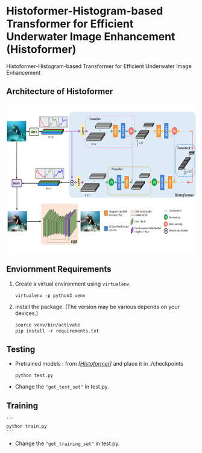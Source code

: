 # Histoformer-Histogram-based Transformer for Efficient Underwater Image Enhancement (Histoformer)
Histoformer-Histogram-based Transformer for Efficient Underwater Image Enhancement

## Architecture of Histoformer
<img src="./Figure/Architecture_histoformer.png" width = "800" height = "400" div align=center />

## Enviornment Requirements
1. Create a virtual environment using `virtualenv`.
    ```
    virtualenv -p python3 venv
    ```
2. Install the package. (The version may be various depends on your devices.)
    ```
    source venv/bin/activate
    pip install -r requirements.txt
    ```
## Testing
*  Pretrained models : from *[[Histoformer](https://drive.google.com/file/d/1pDk4z7PuovlXIqj2nT-ENRzxSF6QQPSy/view?usp=drive_link)]* and place it in ./checkpoints <br>

    ```
    python test.py
    ```
*  Change the `"get_test_set"` in test.py. <br>

## Training
    ```
    python train.py
    ```
*  Change the `"get_training_set"` in test.py. <br>
